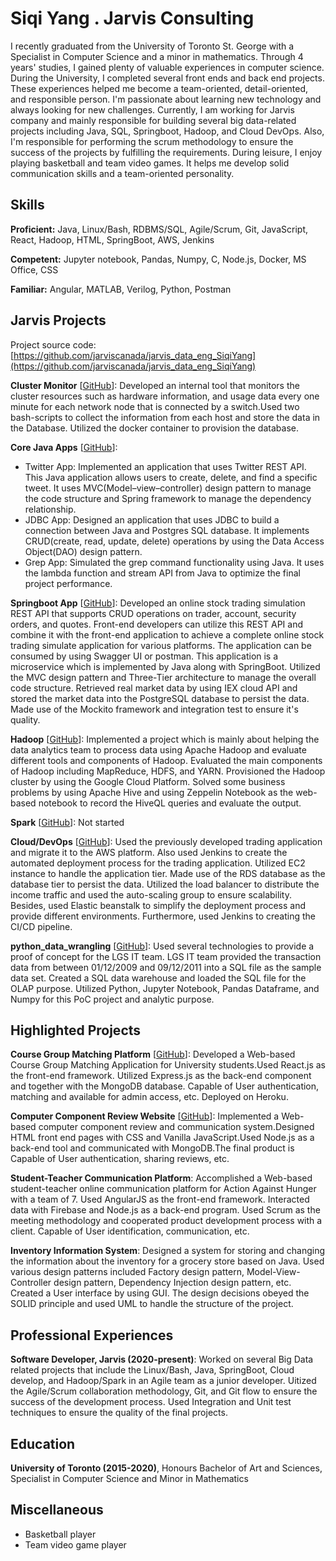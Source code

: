 # Siqi Yang . Jarvis Consulting

I recently graduated from the University of Toronto St. George with a Specialist in Computer Science and a minor in mathematics. Through 4 years' studies, I gained plenty of valuable experiences in computer science. During the University, I completed several front ends and back end projects. These experiences helped me become a team-oriented, detail-oriented, and responsible person. I'm passionate about learning new technology and always looking for new challenges. Currently, I am working for Jarvis company and mainly responsible for building several big data-related projects including Java, SQL, Springboot, Hadoop, and Cloud DevOps. Also, I'm responsible for performing the scrum methodology to ensure the success of the projects by fulfilling the requirements. During leisure, I enjoy playing basketball and team video games. It helps me develop solid communication skills and a team-oriented personality.

## Skills

**Proficient:** Java, Linux/Bash, RDBMS/SQL, Agile/Scrum, Git, JavaScript, React, Hadoop, HTML, SpringBoot, AWS, Jenkins

**Competent:** Jupyter notebook, Pandas, Numpy, C, Node.js, Docker, MS Office, CSS

**Familiar:** Angular, MATLAB, Verilog, Python, Postman

## Jarvis Projects

Project source code: [https://github.com/jarviscanada/jarvis_data_eng_SiqiYang](https://github.com/jarviscanada/jarvis_data_eng_SiqiYang)


**Cluster Monitor** [[GitHub](https://github.com/jarviscanada/jarvis_data_eng_SiqiYang/tree/master/linux_sql)]: Developed an internal tool that monitors the cluster resources such as hardware information, and usage data every one minute for each network node that is connected by a switch.Used two bash-scripts to collect the information from each host and store the data in the Database. Utilized the docker container to provision the database.

**Core Java Apps** [[GitHub](https://github.com/jarviscanada/jarvis_data_eng_SiqiYang/tree/master/core_java)]:
      
  - Twitter App: Implemented an application that uses Twitter REST API. This Java application allows users to create, delete, and find a specific tweet. It uses MVC(Model–view–controller) design pattern to manage the code structure and Spring framework to manage the dependency relationship.
  - JDBC App: Designed an application that uses JDBC to build a connection between Java and Postgres SQL database. It implements CRUD(create, read, update, delete) operations by using the Data Access Object(DAO) design pattern.
  - Grep App: Simulated the grep command functionality using Java. It uses the lambda function and stream API from Java to optimize the final project performance.

**Springboot App** [[GitHub](https://github.com/jarviscanada/jarvis_data_eng_SiqiYang/tree/master/springboot)]: Developed an online stock trading simulation REST API that supports CRUD operations on trader, account, security orders, and quotes. Front-end developers can utilize this REST API and combine it with the front-end application to achieve a complete online stock trading simulate application for various platforms. The application can be consumed by using Swagger UI or postman. This application is a microservice which is implemented by Java along with SpringBoot. Utilized the MVC design pattern and Three-Tier architecture to manage the overall code structure. Retrieved real market data by using IEX cloud API and stored the market data into the PostgreSQL database to persist the data. Made use of the Mockito framework and integration test to ensure it's quality.

**Hadoop** [[GitHub](https://github.com/jarviscanada/jarvis_data_eng_SiqiYang/tree/master/hadoop)]: Implemented a project which is mainly about helping the data analytics team to process data using Apache Hadoop and evaluate different tools and components of Hadoop. Evaluated the main components of Hadoop including MapReduce, HDFS, and YARN. Provisioned the Hadoop cluster by using the Google Cloud Platform. Solved some business problems by using Apache Hive and using Zeppelin Notebook as the web-based notebook to record the HiveQL queries and evaluate the output.

**Spark** [[GitHub](https://github.com/jarviscanada/jarvis_data_eng_SiqiYang/tree/master/spark)]: Not started

**Cloud/DevOps** [[GitHub](https://github.com/jarviscanada/jarvis_data_eng_SiqiYang/tree/master/cloud_devops)]: Used the previously developed trading application and migrate it to the AWS platform. Also used Jenkins to create the automated deployment process for the trading application. Utilized EC2 instance to handle the application tier. Made use of the RDS database as the database tier to persist the data. Utilized the load balancer to distribute the income traffic and used the auto-scaling group to ensure scalability. Besides, used Elastic beanstalk to simplify the deployment process and provide different environments. Furthermore, used Jenkins to creating the CI/CD pipeline. 

**python_data_wrangling** [[GitHub](https://github.com/jarviscanada/jarvis_data_eng_SiqiYang/tree/master/python_data_wrangling)]: Used several technologies to provide a proof of concept for the LGS IT team. LGS IT team provided the transaction data from between 01/12/2009 and 09/12/2011 into a SQL file as the sample data set. Created a SQL data warehouse and loaded the SQL file for the OLAP purpose. Utilized Python, Jupyter Notebook, Pandas Dataframe, and Numpy for this PoC project and analytic purpose.


## Highlighted Projects
**Course Group Matching Platform** [[GitHub](https://github.com/mephistoshadow/group_match_web_app)]: Developed a Web-based Course Group Matching Application for University students.Used React.js as the front-end framework. Utilized Express.js as the back-end component and together with the MongoDB database. Capable of User authentication, matching and available for admin access, etc. Deployed on Heroku.

**Computer Component Review Website** [[GitHub](https://github.com/mephistoshadow/computer-components_web_public)]: Implemented a Web-based computer component review and communication system.Designed HTML front end pages with CSS and Vanilla JavaScript.Used Node.js as a back-end tool and communicated with MongoDB.The final product is Capable of User authentication, sharing reviews, etc.

**Student-Teacher Communication Platform**: Accomplished a Web-based student-teacher online communication platform for Action Against Hunger with a team of 7. Used AngularJS as the front-end framework. Interacted data with Firebase and Node.js as a back-end program. Used Scrum as the meeting methodology and cooperated product development process with a client. Capable of User identification, communication, etc.

**Inventory Information System**: Designed a system for storing and changing the information about the inventory for a grocery store based on Java. Used various design patterns included Factory design pattern, Model-View-Controller design pattern, Dependency Injection design pattern, etc. Created a User interface by using GUI. The design decisions obeyed the SOLID principle and used UML to handle the structure of the project.


## Professional Experiences

**Software Developer, Jarvis (2020-present)**: Worked on several Big Data related projects that include the Linux/Bash, Java, SpringBoot, Cloud develop, and Hadoop/Spark in an Agile team as a junior developer. Uitized the Agile/Scrum collaboration methodology, Git, and Git flow to ensure the success of the development process. Used Integration and Unit test techniques to ensure the quality of the final projects.


## Education
**University of Toronto (2015-2020)**, Honours Bachelor of Art and Sciences, Specialist in Computer Science and Minor in Mathematics


## Miscellaneous
- Basketball player
- Team video game player